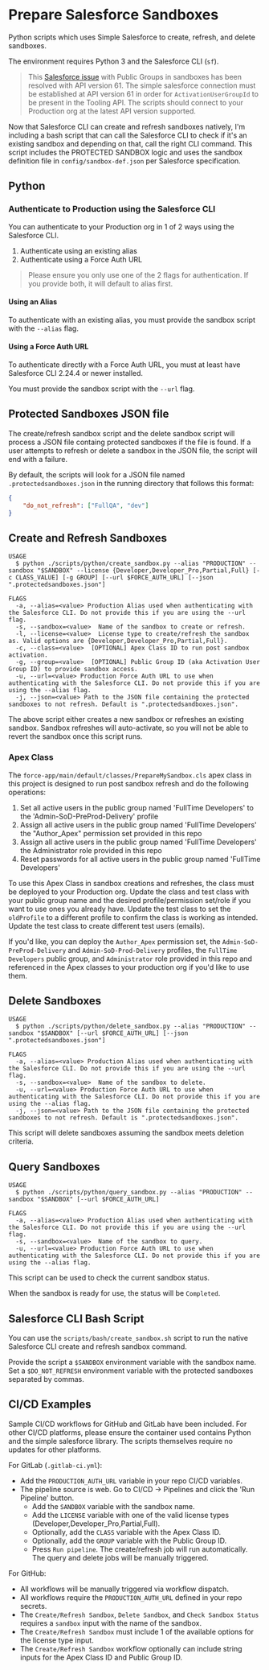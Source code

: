 # Prepare Salesforce Sandboxes
Python scripts which uses Simple Salesforce to create, refresh, and delete sandboxes.

The environment requires Python 3 and the Salesforce CLI (`sf`).

> This [Salesforce issue](https://issues.salesforce.com/issue/a028c00000x9ZiUAAU/release-of-selective-sandbox-access-delayed) with Public Groups in sandboxes has been resolved with API version 61. The simple salesforce connection must be established at API version 61 in order for `ActivationUserGroupId` to be present in the Tooling API. The scripts should connect to your Production org at the latest API version supported.

Now that Salesforce CLI can create and refresh sandboxes natively, I'm including a bash script that can call the Salesforce CLI to check if it's an existing sandbox and depending on that, call the right CLI command. This script includes the PROTECTED SANDBOX logic and uses the sandbox definition file in `config/sandbox-def.json` per Salesforce specification.

## Python

### Authenticate to Production using the Salesforce CLI

You can authenticate to your Production org in 1 of 2 ways using the Salesforce CLI.

1. Authenticate using an existing alias
2. Authenticate using a Force Auth URL

> Please ensure you only use one of the 2 flags for authentication. If you provide both, it will default to alias first.

#### Using an Alias

To authenticate with an existing alias, you must provide the sandbox script with the `--alias` flag.

#### Using a Force Auth URL

To authenticate directly with a Force Auth URL, you must at least have Salesforce CLI 2.24.4 or newer installed.

You must provide the sandbox script with the `--url` flag.

## Protected Sandboxes JSON file

The create/refresh sandbox script and the delete sandbox script will process a JSON file containg protected sandboxes if the file is found. If a user attempts to refresh or delete a sandbox in the JSON file, the script will end with a failure.

By default, the scripts will look for a JSON file named `.protectedsandboxes.json` in the running directory that follows this format:

```json
{
    "do_not_refresh": ["FullQA", "dev"]
}
```

## Create and Refresh Sandboxes

```
USAGE
  $ python ./scripts/python/create_sandbox.py --alias "PRODUCTION" --sandbox "$SANDBOX" --license {Developer,Developer_Pro,Partial,Full} [-c CLASS_VALUE] [-g GROUP] [--url $FORCE_AUTH_URL] [--json ".protectedsandboxes.json"]

FLAGS
  -a, --alias=<value> Production Alias used when authenticating with the Salesforce CLI. Do not provide this if you are using the --url flag.
  -s, --sandbox=<value>  Name of the sandbox to create or refresh.
  -l, --license=<value>  License type to create/refresh the sandbox as. Valid options are {Developer,Developer_Pro,Partial,Full}.
  -c, --class=<value>  [OPTIONAL] Apex Class ID to run post sandbox activation.
  -g, --group=<value>  [OPTIONAL] Public Group ID (aka Activation User Group ID) to provide sandbox access.
  -u, --url=<value> Production Force Auth URL to use when authenticating with the Salesforce CLI. Do not provide this if you are using the --alias flag.
  -j, --json=<value> Path to the JSON file containing the protected sandboxes to not refresh. Default is ".protectedsandboxes.json".
```

The above script either creates a new sandbox or refreshes an existing sandbox. Sandbox refreshes will auto-activate, so you will not be able to revert the sandbox once this script runs.

### Apex Class

The `force-app/main/default/classes/PrepareMySandbox.cls` apex class in this project is designed to run post sandbox refresh and do the following operations:
1. Set all active users in the public group named 'FullTime Developers' to the 'Admin-SoD-PreProd-Delivery' profile
2. Assign all active users in the public group named 'FullTime Developers' the "Author_Apex" permission set provided in this repo
3. Assign all active users in the public group named 'FullTime Developers' the Administrator role provided in this repo
4. Reset passwords for all active users in the public group named 'FullTime Developers'

To use this Apex Class in sandbox creations and refreshes, the class must be deployed to your Production org. Update the class and test class with your public group name and the desired profile/permission set/role if you want to use ones you already have. Update the test class to set the `oldProfile` to a different profile to confirm the class is working as intended. Update the test class to create different test users (emails).

If you'd like, you can deploy the `Author_Apex` permission set, the `Admin-SoD-PreProd-Delivery` and `Admin-SoD-Prod-Delivery` profiles, the `FullTime Developers` public group, and `Administrator` role provided in this repo and referenced in the Apex classes to your production org if you'd like to use them.

## Delete Sandboxes

```
USAGE
  $ python ./scripts/python/delete_sandbox.py --alias "PRODUCTION" --sandbox "$SANDBOX" [--url $FORCE_AUTH_URL] [--json ".protectedsandboxes.json"]

FLAGS
  -a, --alias=<value> Production Alias used when authenticating with the Salesforce CLI. Do not provide this if you are using the --url flag.
  -s, --sandbox=<value>  Name of the sandbox to delete.
  -u, --url=<value> Production Force Auth URL to use when authenticating with the Salesforce CLI. Do not provide this if you are using the --alias flag.
  -j, --json=<value> Path to the JSON file containing the protected sandboxes to not refresh. Default is ".protectedsandboxes.json".
```

This script will delete sandboxes assuming the sandbox meets deletion criteria.

## Query Sandboxes

```
USAGE
  $ python ./scripts/python/query_sandbox.py --alias "PRODUCTION" --sandbox "$SANDBOX" [--url $FORCE_AUTH_URL]

FLAGS
  -a, --alias=<value> Production Alias used when authenticating with the Salesforce CLI. Do not provide this if you are using the --url flag.
  -s, --sandbox=<value>  Name of the sandbox to query.
  -u, --url=<value> Production Force Auth URL to use when authenticating with the Salesforce CLI. Do not provide this if you are using the --alias flag.
```

This script can be used to check the current sandbox status. 

When the sandbox is ready for use, the status will be `Completed`.

## Salesforce CLI Bash Script

You can use the `scripts/bash/create_sandbox.sh` script to run the native Salesforce CLI create and refresh sandbox command.

Provide the script a `$SANDBOX` environment variable with the sandbox name. Set a `$DO_NOT_REFRESH` environment variable with the protected sandboxes separated by commas.



## CI/CD Examples

Sample CI/CD workflows for GitHub and GitLab have been included. For other CI/CD platforms, please ensure the container used contains Python and the simple salesforce library. The scripts themselves require no updates for other platforms.

For GitLab (`.gitlab-ci.yml`):
- Add the `PRODUCTION_AUTH_URL` variable in your repo CI/CD variables.
- The pipeline source is web. Go to CI/CD → Pipelines and click the 'Run Pipeline' button.
    - Add the `SANDBOX` variable with the sandbox name.
    - Add the `LICENSE` variable with one of the valid license types (Developer,Developer_Pro,Partial,Full).
    - Optionally, add the `CLASS` variable with the Apex Class ID.
    - Optionally, add the `GROUP` variable with the Public Group ID.
    - Press `Run pipeline`. The create/refresh job will run automatically. The query and delete jobs will be manually triggered.

For GitHub:
- All workflows will be manually triggered via workflow dispatch.
- All workflows require the `PRODUCTION_AUTH_URL` defined in your repo secrets.
- The `Create/Refresh Sandbox`, `Delete Sandbox`, and `Check Sandbox Status` requires a `sandbox` input with the name of the sandbox.
- The `Create/Refresh Sandbox` must include 1 of the available options for the license type input.
- The `Create/Refresh Sandbox` workflow optionally can include string inputs for the Apex Class ID and Public Group ID.
